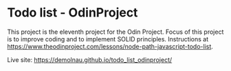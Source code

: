 # Todo list - OdinProject
This project is the eleventh project for the Odin Project. Focus of this project is to improve coding and to implement SOLID principles. Instructions at https://www.theodinproject.com/lessons/node-path-javascript-todo-list.


Live site:  https://demolnau.github.io/todo_list_odinproject/